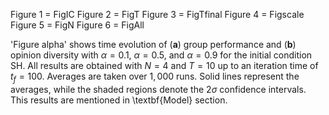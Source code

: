 Figure 1 = FigIC
Figure 2 = FigT
Figure 3 = FigTfinal
Figure 4 = Figscale
Figure 5 = FigN
Figure 6 = FigAll

'Figure alpha' shows time evolution of ($\textbf{a}$) group performance and ($\textbf{b}$) opinion diversity with $\alpha=0.1$, $\alpha=0.5$, and $\alpha=0.9$ for the initial condition SH.
All results are obtained with $N=4$ and $T=10$ up to an iteration time of $t_f=100$.
Averages are taken over $1,000$ runs. Solid lines represent the averages, while the shaded regions denote the $2\sigma$ confidence intervals. This results are mentioned in \textbf{Model} section.
